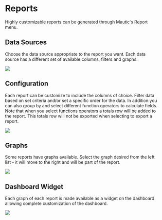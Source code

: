 # Reports

Highly customizable reports can be generated through Mautic's Report menu.

## Data Sources

Choose the data source appropriate to the report you want. Each data source has a different set of available columns, filters and graphs.
 
![](/reports/media/data-source.png)

## Configuration

Each report can be customize to include the columns of choice. Filter data based on set criteria and/or set a specific order for the data.
In addition you can also group by and select different function operators to calculate fields. Note that when you select functions operators a totals row will be added to the report. This totals row will not be exported when selecting to export a report.
 
![](/reports/media/config.png)

## Graphs

Some reports have graphs available. Select the graph desired from the left list - it will move to the right and will be part of the report.

![](/reports/media/graphs.png)

## Dashboard Widget

Each graph of each report is made available as a widget on the dashboard allowing complete customization of the dashboard. 
 
![](/reports/media/widget.png)